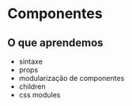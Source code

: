# Componentes

## O que aprendemos

- sintaxe
- props
- modularização de componentes
- children
- css modules